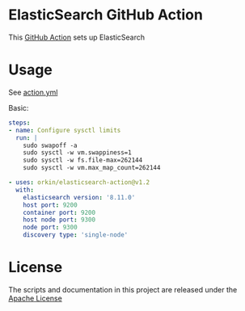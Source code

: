 # ElasticSearch GitHub Action

This [GitHub Action](https://github.com/features/actions) sets up ElasticSearch

# Usage

See [action.yml](action.yml)

Basic:
```yaml
steps:
- name: Configure sysctl limits
  run: |
    sudo swapoff -a
    sudo sysctl -w vm.swappiness=1
    sudo sysctl -w fs.file-max=262144
    sudo sysctl -w vm.max_map_count=262144

- uses: orkin/elasticsearch-action@v1.2
  with:
    elasticsearch version: '8.11.0'
    host port: 9200
    container port: 9200
    host node port: 9300
    node port: 9300
    discovery type: 'single-node'
```

# License

The scripts and documentation in this project are released under the [Apache License](LICENSE)
